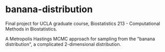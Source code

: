 # banana-distribution
Final project for UCLA graduate course, Biostatistics 213 - Computational Methods in Biostatistics.

A Metropolis Hastings MCMC approach for sampling from the "banana distribution", a complicated 2-dimensional distribution.
